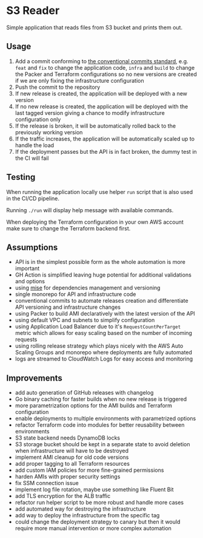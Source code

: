 # S3 Reader

Simple application that reads files from S3 bucket and prints them out.

## Usage

1. Add a commit conforming to [the conventional commits standard](https://www.conventionalcommits.org/en/v1.0.0/#summary), e.g. `feat` and `fix` to change the application code, `infra` and `build` to change the Packer and Terraform configurations so no new versions are created if we are only fixing the infrastructure configuration
2. Push the commit to the repository
3. If new release is created, the application will be deployed with a new version
4. If no new release is created, the application will be deployed with the last tagged version giving a chance to modify infrastructure configuration only
5. If the release is broken, it will be automatically rolled back to the previously working version
6. If the traffic increases, the application will be automatically scaled up to handle the load
7. If the deployment passes but the API is in fact broken, the dummy test in the CI will fail

## Testing

When running the application locally use helper `run` script that is also used in the CI/CD pipeline.

Running `./run` will display help message with available commands.

When deploying the Terraform configuration in your own AWS account make sure to change the Terraform backend first.

## Assumptions

- API is in the simplest possible form as the whole automation is more important
- GH Action is simplified leaving huge potential for additional validations and options
- using [mise](https://github.com/jdx/mise) for dependencies management and versioning
- single monorepo for API and infrastructure code
- conventional commits to automate releases creation and differentiate API versioning and infrastructure changes
- using Packer to build AMI declaratively with the latest version of the API
- using default VPC and subnets to simplify configuration
- using Application Load Balancer due to it's `RequestCountPerTarget` metric which allows for easy scaling based on the number of incoming requests
- using rolling release strategy which plays nicely with the AWS Auto Scaling Groups and monorepo where deployments are fully automated
- logs are streamed to CloudWatch Logs for easy access and monitoring

## Improvements

- add auto generation of GitHub releases with changelog
- Go binary caching for faster builds when no new release is triggered
- more parametrization options for the AMI builds and Terraform configuration
- enable deployments to multiple environments with parametrized options
- refactor Terraform code into modules for better reusability between environments
- S3 state backend needs DynamoDB locks
- S3 storage bucket should be kept in a separate state to avoid deletion when infrastructure will have to be destroyed
- implement AMI cleanup for old code versions
- add proper tagging to all Terraform resources
- add custom IAM policies for more fine-grained permissions
- harden AMIs with proper security settings
- fix SSM connection issue
- implement log file rotation, maybe use something like Fluent Bit
- add TLS encryption for the ALB traffic
- refactor run helper script to be more robust and handle more cases
- add automated way for destroying the infrastructure
- add way to deploy the infrastructure from the specific tag
- could change the deployment strategy to canary but then it would require more manual intervention or more complex automation
